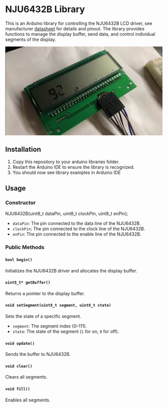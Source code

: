 
# NJU6432B Library

This is an Arduino library for controlling the NJU6432B LCD driver, see manufacturer [datasheet](https://docs.rs-online.com/3725/0900766b8002ada1.pdf) for details and pinout. The library provides functions to manage the display buffer, send data, and control individual segments of the display.

![alt text](https://raw.githubusercontent.com/mcer12/NJU6432B/refs/heads/main/images/showcase.webp)

## Installation

1. Copy this repository to your arduino libraries folder.
2. Restart the Arduino IDE to ensure the library is recognized.
3. You should now see library examples in Arduino IDE

## Usage

### Constructor
NJU6432B(uint8_t dataPin, uint8_t clockPin, uint8_t enPin);

- `dataPin`: The pin connected to the data line of the NJU6432B.
- `clockPin`: The pin connected to the clock line of the NJU6432B.
- `enPin`: The pin connected to the enable line of the NJU6432B.

### Public Methods

#### `bool begin()`
Initializes the NJU6432B driver and allocates the display buffer.

#### `uint8_t* getBuffer()`
Returns a pointer to the display buffer.

#### `void setSegment(uint8_t segment, uint8_t state)`
Sets the state of a specific segment.

- `segment`: The segment index (0–111).
- `state`: The state of the segment (`1` for on, `0` for off).

#### `void update()`
Sends the buffer to NJU6432B.

#### `void clear()`
Clears all segments.

#### `void fill()`
Enables all segments.
